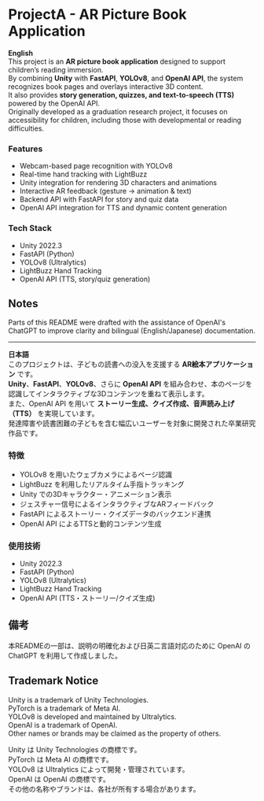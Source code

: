 # ProjectA - AR Picture Book Application

**English**  
This project is an **AR picture book application** designed to support children’s reading immersion.  
By combining **Unity** with **FastAPI**, **YOLOv8**, and **OpenAI API**, the system recognizes book pages and overlays interactive 3D content.  
It also provides **story generation, quizzes, and text-to-speech (TTS)** powered by the OpenAI API.  
Originally developed as a graduation research project, it focuses on accessibility for children, including those with developmental or reading difficulties.  

### Features
- Webcam-based page recognition with YOLOv8  
- Real-time hand tracking with LightBuzz  
- Unity integration for rendering 3D characters and animations  
- Interactive AR feedback (gesture → animation & text)  
- Backend API with FastAPI for story and quiz data  
- OpenAI API integration for TTS and dynamic content generation  

### Tech Stack
- Unity 2022.3  
- FastAPI (Python)  
- YOLOv8 (Ultralytics)  
- LightBuzz Hand Tracking  
- OpenAI API (TTS, story/quiz generation)  

## Notes
Parts of this README were drafted with the assistance of OpenAI's ChatGPT to improve clarity and bilingual (English/Japanese) documentation.

---

**日本語**  
このプロジェクトは、子どもの読書への没入を支援する **AR絵本アプリケーション** です。  
**Unity**、**FastAPI**、**YOLOv8**、さらに **OpenAI API** を組み合わせ、本のページを認識してインタラクティブな3Dコンテンツを重ねて表示します。  
また、OpenAI API を用いて **ストーリー生成、クイズ作成、音声読み上げ（TTS）** を実現しています。  
発達障害や読書困難の子どもを含む幅広いユーザーを対象に開発された卒業研究作品です。  

### 特徴
- YOLOv8 を用いたウェブカメラによるページ認識  
- LightBuzz を利用したリアルタイム手指トラッキング  
- Unity での3Dキャラクター・アニメーション表示  
- ジェスチャー信号によるインタラクティブなARフィードバック  
- FastAPI によるストーリー・クイズデータのバックエンド連携  
- OpenAI API によるTTSと動的コンテンツ生成  

### 使用技術
- Unity 2022.3  
- FastAPI (Python)  
- YOLOv8 (Ultralytics)  
- LightBuzz Hand Tracking  
- OpenAI API (TTS・ストーリー/クイズ生成)

## 備考
本READMEの一部は、説明の明確化および日英二言語対応のために OpenAI の ChatGPT を利用して作成しました。

## Trademark Notice
Unity is a trademark of Unity Technologies.  
PyTorch is a trademark of Meta AI.  
YOLOv8 is developed and maintained by Ultralytics.  
OpenAI is a trademark of OpenAI.  
Other names or brands may be claimed as the property of others.  

Unity は Unity Technologies の商標です。  
PyTorch は Meta AI の商標です。  
YOLOv8 は Ultralytics によって開発・管理されています。  
OpenAI は OpenAI の商標です。  
その他の名称やブランドは、各社が所有する場合があります。  
